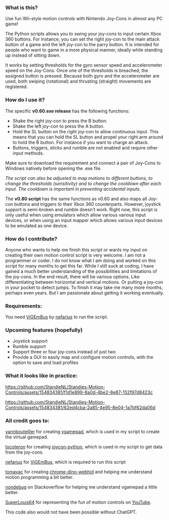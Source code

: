 ### What is this?
Use fun Wii-style motion controls with Nintendo Joy-Cons in almost any PC game!

The Python scripts allows you to swing your joy-cons to input certain Xbox 360 buttons. For instance, you can set the right joy-con to the main attack button of a game and the left joy-con to the parry button. It is intended for people who want to game in a more physical manner, ideally while standing up instead of sitting down.

It works by setting thresholds for the gyro sensor speed and accelerometer speed on the Joy-Cons. Once one of the thresholds is breached, the assigned button is pressed. Because both gyro and the accelerometer are used, both swiping (rotational) and thrusting (straight) movements are registered.

### How do I use it?

The specific **v0.60.exe release** has the following functions:
- Shake the right joy-con to press the B button.
- Shake the left joy-con to press the A button.
- Hold the SL button on the right joy-con to allow continuous input. This means that you can hold the SL button and propel your right arm around to hold the B button. For instance if you want to charge an attack.
- Buttons, triggers, sticks and rumble are not enabled and require other input methods.

Make sure to download the requirement and connect a pair of Joy-Cons to Windows natively before opening the .exe file.

_The script can also be adjusted to map motions to different buttons, to change the thresholds (sensitivity) and to change the cooldown after each input. The cooldown is important in preventing accidental inputs._

The **v0.80 script** has the same functions as v0.60 and also maps all Joy-con buttons and triggers to their Xbox 360 counterparts. However, joystick support is semi-broken and rumble doesn't work. Right now, this script is only useful when using emulators which allow various various input devices, or when using an input mapper which allows various input devices to be emulated as one device.

### How do I contribute?

Anyone who wants to help me finish this script or wants my input on creating their own motion control script is very welcome. I am not a programmer or coder. I do not know what I am doing and worked on this script for many months to get this far. While I still suck at coding, I have gained a much better understanding of the possibilities and limitations of the joy-cons. In the end result, there will be various options. Like differentiating between horizontal and vertical motions. Or putting a joy-con in your pocket to detect jumps. To finish it may take me many more months, perhaps even years. But I am passionate about getting it working eventually.

### Requirements:

You need [ViGEmBus](https://github.com/nefarius/ViGEmBus) by [nefarius](https://github.com/nefarius) to run the script.

### Upcoming features (hopefully)

- Joystick support
- Rumble support
- Support three or four joy-cons instead of just two
- Provide a GUI to easily map and configure motion controls, with the option to save and load profiles

### What it looks like in practice:

https://github.com/StandieNL/Standies-Motion-Controls/assets/154834381/f1d1e899-8a0d-4be2-8e87-152f97d8423c

https://github.com/StandieNL/Standies-Motion-Controls/assets/154834381/62ed4cba-2a85-4e95-8e04-1a7bf62da06d


### All credit goes to:

[yannbouteiller](https://github.com/yannbouteiller) for creating [vgamepad](https://github.com/yannbouteiller/vgamepad), which is used in my script to create the virtual gamepad.

[tocoteron](https://github.com/tocoteron) for creating [joycon-python](https://github.com/tocoteron/joycon-python), which is used in my script to get data from the joy-cons.

[nefarius](https://github.com/nefarius) for [ViGEmBus](https://github.com/nefarius/ViGEmBus), which is required to run this script

[tomayac](https://github.com/tomayac) for creating [chrome-dino-webhid](https://github.com/tomayac/chrome-dino-webhid) and helping me understand motion programming a bit better.

[nondebug](https://stackoverflow.com/users/6529658/nondebug) on Stackoverflow for helping me understand vgamepad a little better.

[SuperLouis64](https://www.youtube.com/@SuperLouis64) for representing the fun of motion controls on [YouTube](https://www.youtube.com/@SuperLouis64).

This code also would not have been possible without ChatGPT.
